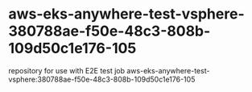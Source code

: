 # aws-eks-anywhere-test-vsphere-380788ae-f50e-48c3-808b-109d50c1e176-105
repository for use with E2E test job aws-eks-anywhere-test-vsphere:380788ae-f50e-48c3-808b-109d50c1e176-105
